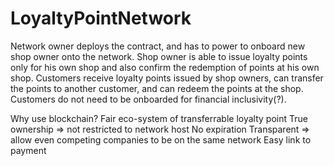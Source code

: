# LoyaltyPointNetwork

Network owner deploys the contract, and has to power to onboard new shop owner onto the network.
Shop owner is able to issue loyalty points only for his own shop and also confirm the redemption of points at his own shop.
Customers receive loyalty points issued by shop owners, can transfer the points to another customer, and can redeem the points at the shop.
Customers do not need to be onboarded for financial inclusivity(?).

Why use blockchain?
Fair eco-system of transferrable loyalty point
True ownership => not restricted to network host
No expiration
Transparent => allow even competing companies to be on the same network
Easy link to payment
